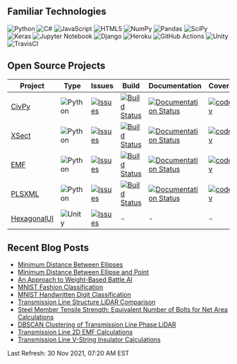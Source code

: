 ## Familiar Technologies

![Python](https://img.shields.io/badge/Python-555555?logo=python&logoColor=white&style=flat-square)
![C#](https://img.shields.io/badge/C%23-555555.svg?logo=c-sharp&logoColor=white&style=flat-square)
![JavaScript](https://img.shields.io/badge/JavaScript-555555.svg?style=flat-square&logo=javascript&logoColor=white)
![HTML5](https://img.shields.io/badge/HTML5-555555.svg?style=flat-square&logo=html5&logoColor=white)
![NumPy](https://img.shields.io/badge/NumPy-555555.svg?logo=numpy&logoColor=white&style=flat-square)
![Pandas](https://img.shields.io/badge/Pandas-555555.svg?logo=pandas&logoColor=white&style=flat-square)
![SciPy](https://img.shields.io/badge/SciPy-555555.svg?logo=scipy&logoColor=white&style=flat-square)
![Keras](https://img.shields.io/badge/Keras-555555.svg?logo=Keras&logoColor=white&style=flat-square)
![Jupyter Notebook](https://img.shields.io/badge/Jupyter-555555.svg?logo=jupyter&logoColor=white&style=flat-square)
![Django](https://img.shields.io/badge/Django-555555.svg?logo=django&logoColor=white&style=flat-square)
![Heroku](https://img.shields.io/badge/Heroku-555555.svg?logo=heroku&logoColor=white&style=flat-square)
![GitHub Actions](https://img.shields.io/badge/GitHub_Actions-555555.svg?logo=githubactions&logoColor=white&style=flat-square)
![Unity](https://img.shields.io/badge/Unity-555555.svg?logo=unity&logoColor=white&style=flat-square)
![TravisCI](https://img.shields.io/badge/Travis_CI-555555.svg?logo=travis&logoColor=white&style=flat-square)

## Open Source Projects

| Project | Type | Issues | Build | Documentation | Coverage |
| ------- | ---- | ------ | ----- | ------------- | -------- |
| [CivPy](https://github.com/mpewsey/civpy) | ![Python](https://img.shields.io/badge/Python-3670A0?logo=python&logoColor=white&style=flat-square) | [![Issues](https://img.shields.io/github/issues/mpewsey/civpy?style=flat-square)](https://github.com/mpewsey/civpy/issues) | [![Build Status](https://img.shields.io/travis/mpewsey/civpy?style=flat-square)](https://travis-ci.com/mpewsey/civpy) | [![Documentation Status](https://readthedocs.org/projects/civpy/badge/?version=latest&style=flat-square)](https://civpy.readthedocs.io/en/latest/?badge=latest) | [![codecov](https://img.shields.io/codecov/c/github/mpewsey/civpy?style=flat-square&token=zbJbsGGSoL)](https://codecov.io/gh/mpewsey/civpy) |
| [XSect](https://github.com/mpewsey/xsect) | ![Python](https://img.shields.io/badge/Python-3670A0?logo=python&logoColor=white&style=flat-square) | [![Issues](https://img.shields.io/github/issues/mpewsey/xsect?style=flat-square)](https://github.com/mpewsey/xsect/issues) | [![Build Status](https://img.shields.io/travis/mpewsey/xsect?style=flat-square)](https://travis-ci.com/mpewsey/xsect) | [![Documentation Status](https://readthedocs.org/projects/xsect/badge/?version=latest&style=flat-square)](https://xsect.readthedocs.io/en/latest/?badge=latest) | [![codecov](https://img.shields.io/codecov/c/github/mpewsey/xsect?style=flat-square&token=zbJbsGGSoL)](https://codecov.io/gh/mpewsey/xsect) |
| [EMF](https://github.com/mpewsey/emf) | ![Python](https://img.shields.io/badge/Python-3670A0?logo=python&logoColor=white&style=flat-square) | [![Issues](https://img.shields.io/github/issues/mpewsey/emf?style=flat-square)](https://github.com/mpewsey/emf/issues) |  [![Build Status](https://img.shields.io/travis/mpewsey/emf?style=flat-square)](https://travis-ci.com/mpewsey/emf) | [![Documentation Status](https://readthedocs.org/projects/emf/badge/?version=latest&style=flat-square)](https://emf.readthedocs.io/en/latest/?badge=latest) | [![codecov](https://img.shields.io/codecov/c/github/mpewsey/emf?style=flat-square&token=zbJbsGGSoL)](https://codecov.io/gh/mpewsey/emf) |
| [PLSXML](https://github.com/mpewsey/plsxml) | ![Python](https://img.shields.io/badge/Python-3670A0?logo=python&logoColor=white&style=flat-square) | [![Issues](https://img.shields.io/github/issues/mpewsey/plsxml?style=flat-square)](https://github.com/mpewsey/plsxml/issues) | [![Build Status](https://img.shields.io/travis/mpewsey/plsxml?style=flat-square)](https://travis-ci.com/mpewsey/plsxml) | [![Documentation Status](https://readthedocs.org/projects/plsxml/badge/?version=latest&style=flat-square)](https://plsxml.readthedocs.io/en/latest/?badge=latest) | [![codecov](https://img.shields.io/codecov/c/github/mpewsey/plsxml?style=flat-square&token=zbJbsGGSoL)](https://codecov.io/gh/mpewsey/plsxml) |
| [HexagonalUI](https://github.com/mpewsey/HexagonalUI) | ![Unity](https://img.shields.io/badge/Unity-%23000000.svg?logo=unity&logoColor=white&style=flat-square) | [![Issues](https://img.shields.io/github/issues/mpewsey/HexagonalUI?style=flat-square)](https://github.com/mpewsey/HexagonalUI/issues) | - | - | - |

## Recent Blog Posts

* [Minimum Distance Between Ellipses](https://mpewsey.github.io/2021/11/12/minimum-distance-between-ellipses.html)
* [Minimum Distance Between Ellipse and Point](https://mpewsey.github.io/2021/11/07/minimum-distance-between-ellipse-and-point.html)
* [An Approach to Weight-Based Battle AI](https://mpewsey.github.io/2021/10/01/weight-based-battle-ai.html)
* [MNIST Fashion Classification](https://mpewsey.github.io/2021/09/30/mnist-fashion-classification.html)
* [MNIST Handwritten Digit Classification](https://mpewsey.github.io/2021/09/28/mnist-handwritten-digit-classification.html)
* [Transmission Line Structure LiDAR Comparison](https://mpewsey.github.io/2021/09/27/transmission-line-structure-lidar-comparison.html)
* [Steel Member Tensile Strength: Equivalent Number of Bolts for Net Area Calculations](https://mpewsey.github.io/2021/09/24/steel-member-tensile-strength-equivalent-number-of-bolts.html)
* [DBSCAN Clustering of Transmission Line Phase LiDAR](https://mpewsey.github.io/2021/09/23/dbscan-clustering-of-transmission-line-phase-lidar.html)
* [Transmission Line 2D EMF Calculations](https://mpewsey.github.io/2021/09/21/transmission-line-2d-emf-calculations.html)
* [Transmission Line V-String Insulator Calculations](https://mpewsey.github.io/2021/09/20/transmission-line-v-string-insulator-calculations.html)

Last Refresh: 30 Nov 2021, 07:20 AM EST